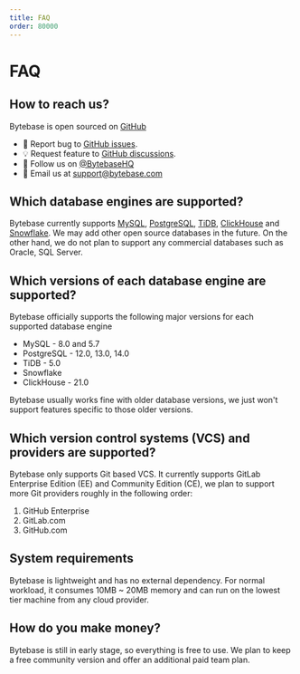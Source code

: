 ```yaml
---
title: FAQ
order: 80000
---
```


# FAQ

## How to reach us?

Bytebase is open sourced on [GitHub](https://github.com/bytebase/bytebase/)

- 🐞 Report bug to [GitHub issues](https://github.com/bytebase/bytebase/issues).
- 💡 Request feature to [GitHub discussions](https://github.com/bytebase/bytebase/discussions).
- 🤠 Follow us on [@BytebaseHQ](https://twitter.com/bytebasehq)
- 📧 Email us at [support@bytebase.com](mailto:support@bytebase.com)

## Which database engines are supported?

Bytebase currently supports [MySQL](https://www.mysql.com), [PostgreSQL](https://www.postgresql.org), [TiDB](https://pingcap.com), [ClickHouse](https://clickhouse.com) and [Snowflake](https://www.snowflake.com). We may add other open source databases in the future. On the other hand, we do not plan to support any commercial databases such as Oracle, SQL Server.

## Which versions of each database engine are supported?

Bytebase officially supports the following major versions for each supported database engine

- MySQL - 8.0 and 5.7
- PostgreSQL - 12.0, 13.0, 14.0
- TiDB - 5.0
- Snowflake
- ClickHouse - 21.0

Bytebase usually works fine with older database versions, we just won't support features specific to those older versions.

## Which version control systems (VCS) and providers are supported?

Bytebase only supports Git based VCS. It currently supports GitLab Enterprise Edition (EE) and Community Edition (CE), we plan to support more Git providers roughly in the following order:

1. GitHub Enterprise
2. GitLab.com
3. GitHub.com

## System requirements

Bytebase is lightweight and has no external dependency. For normal workload, it consumes 10MB \~ 20MB memory and can run on the lowest tier machine from any cloud provider.

## How do you make money?

Bytebase is still in early stage, so everything is free to use. We plan to keep a free community version and offer an additional paid team plan.
